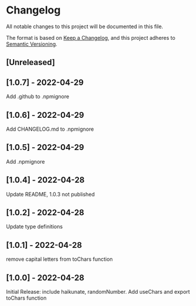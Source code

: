 # Changelog
All notable changes to this project will be documented in this file.

The format is based on [Keep a Changelog](https://keepachangelog.com/en/1.0.0/),
and this project adheres to [Semantic Versioning](https://semver.org/spec/v2.0.0.html).

## [Unreleased]

## [1.0.7] - 2022-04-29
Add .github to .npmignore

## [1.0.6] - 2022-04-29
Add CHANGELOG.md to .npmignore

## [1.0.5] - 2022-04-29
Add .npmignore

## [1.0.4] - 2022-04-28
Update README, 1.0.3 not published

## [1.0.2] - 2022-04-28
Update type definitions

## [1.0.1] - 2022-04-28
remove capital letters from toChars function

## [1.0.0] - 2022-04-28
Initial Release: include haikunate, randomNumber. Add useChars and export toChars function